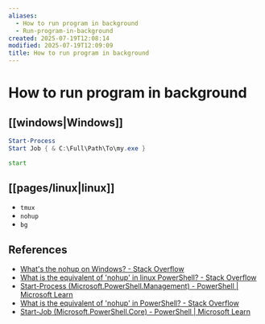 ```yaml
---
aliases:
  - How to run program in background
  - Run-program-in-background
created: 2025-07-19T12:08:14
modified: 2025-07-19T12:09:09
title: How to run program in background
---
```


# How to run program in background

## [[windows|Windows]]

```powershell
Start-Process
Start Job { & C:\Full\Path\To\my.exe }
```

```cmd
start
```

## [[pages/linux|linux]]

- `tmux`
- `nohup`
- `bg`

## References

- [What's the nohup on Windows? - Stack Overflow](https://stackoverflow.com/questions/3382082/whats-the-nohup-on-windows)
- [What is the equivalent of 'nohup' in linux PowerShell? - Stack Overflow](https://stackoverflow.com/questions/64707869/what-is-the-equivalent-of-nohup-in-linux-powershell)
- [Start-Process (Microsoft.PowerShell.Management) - PowerShell | Microsoft Learn](https://docs.microsoft.com/en-us/powershell/module/microsoft.powershell.management/start-process)
- [What is the equivalent of 'nohup' in PowerShell? - Stack Overflow](https://stackoverflow.com/questions/19321903/what-is-the-equivalent-of-nohup-in-powershell)
- [Start-Job (Microsoft.PowerShell.Core) - PowerShell | Microsoft Learn](https://docs.microsoft.com/en-us/powershell/module/microsoft.powershell.core/start-job)
